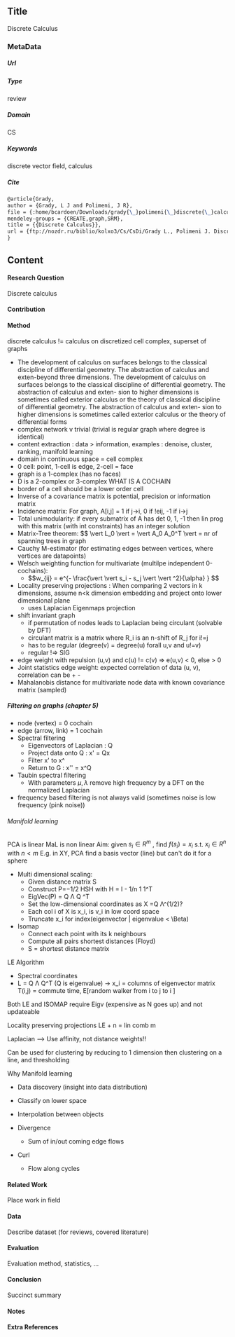 ## Title
Discrete Calculus
### MetaData
##### Url

##### Type
review

##### Domain
CS

##### Keywords
discrete vector field, calculus


##### Cite
```LaTex
@article{Grady,
author = {Grady, L J and Polimeni, J R},
file = {:home/bcardoen/Downloads/grady{\_}polimeni{\_}discrete{\_}calculus.pdf:pdf},
mendeley-groups = {CREATE,graph,SRM},
title = {{Discrete Calculus}},
url = {ftp://nozdr.ru/biblio/kolxo3/Cs/CsDi/Grady L., Polimeni J. Discrete calculus.. Applied analysis on graphs for computational science (Springer, 2010)(ISBN 1849962898)(O)(371s){\_}CsDi{\_}.pdf}
}

```
## Content
#### Research Question
Discrete calculus

#### Contribution


#### Method
discrete calculus != calculus on discretized
cell complex, superset of graphs
-  The development of calculus on surfaces belongs to the classical discipline of differential geometry. The abstraction of calculus and exten-beyond three dimensions. The development of calculus on surfaces belongs to the classical discipline of differential geometry. The abstraction of calculus and exten- sion to higher dimensions is sometimes called exterior calculus or the theory of classical discipline of differential geometry. The abstraction of calculus and exten- sion to higher dimensions is sometimes called exterior calculus or the theory of differential forms
- complex network v trivial (trivial is regular graph where degree is identical)
- content extraction : data > information, examples : denoise, cluster, ranking, manifold learning
- domain in continuous space = cell complex
- 0 cell: point, 1-cell is edge, 2-cell = face
- graph is a 1-complex (has no faces)
- D is a 2-complex or 3-complex
WHAT IS A COCHAIN
- border of a cell should be a lower order cell
- Inverse of a covariance matrix is potential, precision or information matrix
- Incidence matrix: For graph, A[i,j] = 1 if j->i, 0 if !eij, -1 if i->j
- Total unimodularity: if every submatrix of A has det 0, 1, -1 then lin prog with this matrix (with int constraints) has an integer solution
- Matrix-Tree theorem: $$ \vert L_0 \vert = \vert A_0 A_0^T \vert = nr of spanning trees in graph
- Cauchy M-estimator (for estimating edges between vertices, where vertices are datapoints)
- Welsch weighting function for multivariate (multilpe independent 0-cochains):
  - $$w_{ij} = e^\{- \frac{\vert \vert s_i - s_j \vert \vert ^2}{\alpha} } $$
- Locality preserving projections : When comparing 2 vectors in k dimensions, assume n<k dimension embedding and project onto lower dimensional plane
  - uses Laplacian Eigenmaps projection
- shift invariant graph
  - if permutation of nodes leads to Laplacian being circulant (solvable by DFT)
  - circulant matrix is a matrix where R_i is an n-shift of R_j for i!=j
  - has to be regular (degree(v) = degree(u) forall u,v and u!=v)
  - regular !=> SIG
- edge weight with repulsion (u,v) and c(u) != c(v) => e(u,v) < 0, else > 0
- Joint statistics edge weight: expected correlation of data (u, v), correlation can be + -
- Mahalanobis distance for multivariate node data with known covariance matrix (sampled)
##### Filtering on graphs (chapter 5)
- node (vertex) = 0 cochain
- edge (arrow, link) = 1 cochain
- Spectral filtering
  - Eigenvectors of Laplacian : Q
  - Project data onto Q : x' = Qx
  - Filter x' to x^
  - Return to G : x'' = x^Q
- Taubin spectral filtering
  - With parameters $\mu, λ$ remove high frequency by a DFT on the normalized Laplacian
- frequency based filtering is not always valid (sometimes noise is low frequency (pink noise))
###### Manifold learning
PCA is linear
MaL is non linear
Aim: given $s_i \in R^m$ , find $f(s_i)=x_i$ s.t. $x_i \in R^n$ with $n<m$
E.g. in XY, PCA find a basis vector (line) but can't do it for a sphere
- Multi dimensional scaling:
  - Given distance matrix S
  - Construct P=−1/2 HSH with H = I - 1/n 1 1^T
  - EigVec(P) = Q Λ Q ^T
  - Set the low-dimensional coordinates as X =Q Λ^(1/2)?
  - Each col i of X is x_i, is v_i in low coord space
  - Truncate x_i for index(eigenvector | eigenvalue < \Beta)
- Isomap
  - Connect each point with its k neighbours
  - Compute all pairs shortest distances (Floyd)
  - S = shortest distance matrix

LE Algorithm
  - Spectral coordinates
  - L = Q Λ Q^T (Q is eigenvalue)
    -> x_i = columns of eigenvector matrix
T(i,j) = commute time, E[random walker from i to j to i ]

Both LE and ISOMAP require Eigv (expensive as N goes up) and not updateable

Locality preserving projections
LE + n = lin comb m

Laplacian --> Use affinity, not distance weights!!


Can be used for clustering by reducing to 1 dimension then clustering on a line, and thresholding

Why Manifold learning
- Data discovery (insight into data distribution)
- Classify on lower space
- Interpolation between objects

- Divergence
  - Sum of in/out coming edge flows
- Curl
  - Flow along cycles
#### Related Work
Place work in field

#### Data
Describe dataset (for reviews, covered literature)

#### Evaluation
Evaluation method, statistics, ...

#### Conclusion
Succinct summary

#### Notes

#### Extra References
